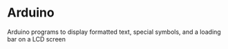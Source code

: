 # Arduino
Arduino programs to display formatted text, special symbols, and a loading bar on a LCD screen
